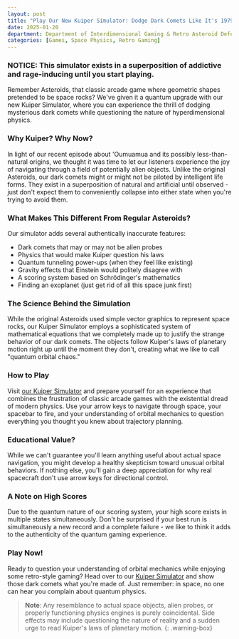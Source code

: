 ```yaml
---
layout: post
title: "Play Our New Kuiper Simulator: Dodge Dark Comets Like It's 1979!"
date: 2025-01-20
department: Department of Interdimensional Gaming & Retro Asteroid Defense
categories: [Games, Space Physics, Retro Gaming]
---
```


### NOTICE: This simulator exists in a superposition of addictive and rage-inducing until you start playing.

Remember Asteroids, that classic arcade game where geometric shapes pretended to be space rocks? We've given it a quantum upgrade with our new Kuiper Simulator, where you can experience the thrill of dodging mysterious dark comets while questioning the nature of hyperdimensional physics.

### Why Kuiper? Why Now?

In light of our recent episode about 'Oumuamua and its possibly less-than-natural origins, we thought it was time to let our listeners experience the joy of navigating through a field of potentially alien objects. Unlike the original Asteroids, our dark comets might or might not be piloted by intelligent life forms. They exist in a superposition of natural and artificial until observed - just don't expect them to conveniently collapse into either state when you're trying to avoid them.

### What Makes This Different From Regular Asteroids?

Our simulator adds several authentically inaccurate features:
- Dark comets that may or may not be alien probes
- Physics that would make Kuiper question his laws
- Quantum tunneling power-ups (when they feel like existing)
- Gravity effects that Einstein would politely disagree with
- A scoring system based on Schrödinger's mathematics
- Finding an exoplanet (just get rid of all this space junk first)

### The Science Behind the Simulation

While the original Asteroids used simple vector graphics to represent space rocks, our Kuiper Simulator employs a sophisticated system of mathematical equations that we completely made up to justify the strange behavior of our dark comets. The objects follow Kuiper's laws of planetary motion right up until the moment they don't, creating what we like to call "quantum orbital chaos."

### How to Play

Visit [our Kuiper Simulator](https://multiverseemployeehandbook.com/employee-kuiper-simulator/) and prepare yourself for an experience that combines the frustration of classic arcade games with the existential dread of modern physics. Use your arrow keys to navigate through space, your spacebar to fire, and your understanding of orbital mechanics to question everything you thought you knew about trajectory planning.

### Educational Value?

While we can't guarantee you'll learn anything useful about actual space navigation, you might develop a healthy skepticism toward unusual orbital behaviors. If nothing else, you'll gain a deep appreciation for why real spacecraft don't use arrow keys for directional control.

### A Note on High Scores

Due to the quantum nature of our scoring system, your high score exists in multiple states simultaneously. Don't be surprised if your best run is simultaneously a new record and a complete failure - we like to think it adds to the authenticity of the quantum gaming experience.

### Play Now!

Ready to question your understanding of orbital mechanics while enjoying some retro-style gaming? Head over to our [Kuiper Simulator](https://multiverseemployeehandbook.com/employee-kuiper-simulator/) and show those dark comets what you're made of. Just remember: in space, no one can hear you complain about quantum physics.

> **Note**: Any resemblance to actual space objects, alien probes, or properly functioning physics engines is purely coincidental. Side effects may include questioning the nature of reality and a sudden urge to read Kuiper's laws of planetary motion.
{: .warning-box}
